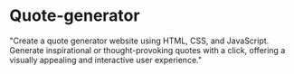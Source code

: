 # Quote-generator
"Create a quote generator website using HTML, CSS, and JavaScript. Generate inspirational or thought-provoking quotes with a click, offering a visually appealing and interactive user experience."
